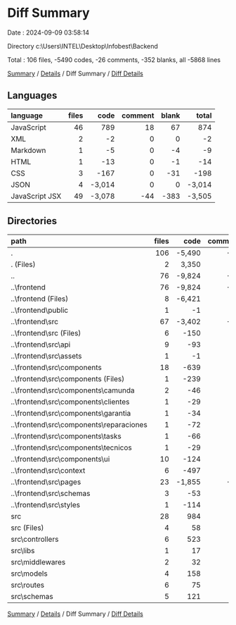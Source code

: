 # Diff Summary

Date : 2024-09-09 03:58:14

Directory c:\\Users\\INTEL\\Desktop\\Infobest\\Backend

Total : 106 files,  -5490 codes, -26 comments, -352 blanks, all -5868 lines

[Summary](results.md) / [Details](details.md) / Diff Summary / [Diff Details](diff-details.md)

## Languages
| language | files | code | comment | blank | total |
| :--- | ---: | ---: | ---: | ---: | ---: |
| JavaScript | 46 | 789 | 18 | 67 | 874 |
| XML | 2 | -2 | 0 | 0 | -2 |
| Markdown | 1 | -5 | 0 | -4 | -9 |
| HTML | 1 | -13 | 0 | -1 | -14 |
| CSS | 3 | -167 | 0 | -31 | -198 |
| JSON | 4 | -3,014 | 0 | 0 | -3,014 |
| JavaScript JSX | 49 | -3,078 | -44 | -383 | -3,505 |

## Directories
| path | files | code | comment | blank | total |
| :--- | ---: | ---: | ---: | ---: | ---: |
| . | 106 | -5,490 | -26 | -352 | -5,868 |
| . (Files) | 2 | 3,350 | 0 | 2 | 3,352 |
| .. | 76 | -9,824 | -47 | -479 | -10,350 |
| ..\\frontend | 76 | -9,824 | -47 | -479 | -10,350 |
| ..\\frontend (Files) | 8 | -6,421 | -2 | -13 | -6,436 |
| ..\\frontend\\public | 1 | -1 | 0 | 0 | -1 |
| ..\\frontend\\src | 67 | -3,402 | -45 | -466 | -3,913 |
| ..\\frontend\\src (Files) | 6 | -150 | -5 | -33 | -188 |
| ..\\frontend\\src\\api | 9 | -93 | -1 | -48 | -142 |
| ..\\frontend\\src\\assets | 1 | -1 | 0 | 0 | -1 |
| ..\\frontend\\src\\components | 18 | -639 | -2 | -60 | -701 |
| ..\\frontend\\src\\components (Files) | 1 | -239 | 0 | -13 | -252 |
| ..\\frontend\\src\\components\\camunda | 2 | -46 | -1 | -12 | -59 |
| ..\\frontend\\src\\components\\clientes | 1 | -29 | 0 | -3 | -32 |
| ..\\frontend\\src\\components\\garantia | 1 | -34 | 0 | -3 | -37 |
| ..\\frontend\\src\\components\\reparaciones | 1 | -72 | 0 | -5 | -77 |
| ..\\frontend\\src\\components\\tasks | 1 | -66 | 0 | -6 | -72 |
| ..\\frontend\\src\\components\\tecnicos | 1 | -29 | 0 | -3 | -32 |
| ..\\frontend\\src\\components\\ui | 10 | -124 | -1 | -15 | -140 |
| ..\\frontend\\src\\context | 6 | -497 | -4 | -64 | -565 |
| ..\\frontend\\src\\pages | 23 | -1,855 | -33 | -234 | -2,122 |
| ..\\frontend\\src\\schemas | 3 | -53 | 0 | -4 | -57 |
| ..\\frontend\\src\\styles | 1 | -114 | 0 | -23 | -137 |
| src | 28 | 984 | 21 | 125 | 1,130 |
| src (Files) | 4 | 58 | 1 | 14 | 73 |
| src\\controllers | 6 | 523 | 8 | 66 | 597 |
| src\\libs | 1 | 17 | 0 | 3 | 20 |
| src\\middlewares | 2 | 32 | 1 | 5 | 38 |
| src\\models | 4 | 158 | 1 | 10 | 169 |
| src\\routes | 6 | 75 | 2 | 17 | 94 |
| src\\schemas | 5 | 121 | 8 | 10 | 139 |

[Summary](results.md) / [Details](details.md) / Diff Summary / [Diff Details](diff-details.md)